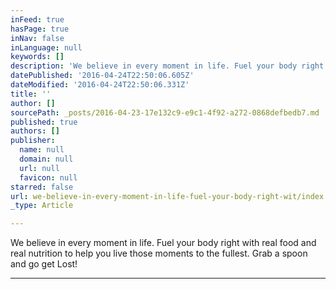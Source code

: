 ```yaml
---
inFeed: true
hasPage: true
inNav: false
inLanguage: null
keywords: []
description: 'We believe in every moment in life. Fuel your body right with real food and real nutrition to help you live those moments to the fullest. Grab a spoon and go get Lost! '
datePublished: '2016-04-24T22:50:06.605Z'
dateModified: '2016-04-24T22:50:06.331Z'
title: ''
author: []
sourcePath: _posts/2016-04-23-17e132c9-e9c1-4f92-a272-0868defbedb7.md
published: true
authors: []
publisher:
  name: null
  domain: null
  url: null
  favicon: null
starred: false
url: we-believe-in-every-moment-in-life-fuel-your-body-right-wit/index.html
_type: Article

---
```

We believe in every moment in life. Fuel your body right with real food and real nutrition to help you live those moments to the fullest. Grab a spoon and go get Lost! 

****